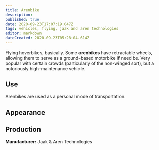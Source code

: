 ```yaml
---
title: Arenbike
description: 
published: true
date: 2020-09-23T17:07:19.047Z
tags: vehicles, flying, jaak and aren technologies
editor: markdown
dateCreated: 2020-09-23T05:28:04.614Z
---
```


Flying hoverbikes, basically. Some **arenbikes** have retractable wheels, allowing them to serve as a ground-based motorbike if need be. Very popular with certain crowds (particularly of the non-winged sort), but a notoriously high-maintenance vehicle.

## Use

Arenbikes are used as a personal mode of transportation.

## Appearance

## Production

**Manufacturer:** Jaak & Aren Technologies
